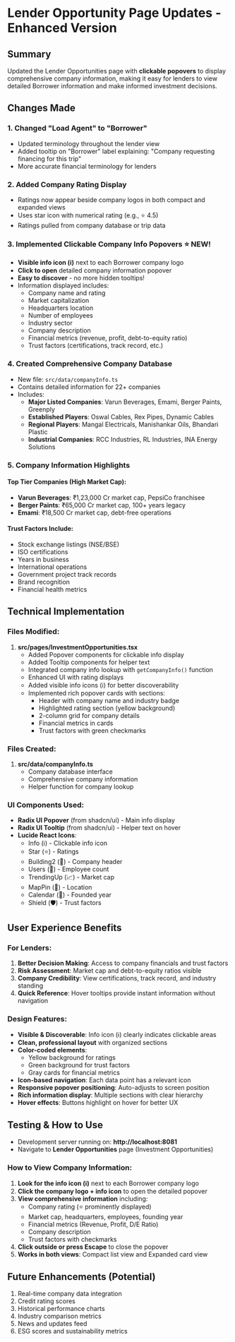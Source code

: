 # Lender Opportunity Page Updates - Enhanced Version

## Summary
Updated the Lender Opportunities page with **clickable popovers** to display comprehensive company information, making it easy for lenders to view detailed Borrower information and make informed investment decisions.

## Changes Made

### 1. **Changed "Load Agent" to "Borrower"**
   - Updated terminology throughout the lender view
   - Added tooltip on "Borrower" label explaining: "Company requesting financing for this trip"
   - More accurate financial terminology for lenders

### 2. **Added Company Rating Display**
   - Ratings now appear beside company logos in both compact and expanded views
   - Uses star icon with numerical rating (e.g., ⭐ 4.5)
   - Ratings pulled from company database or trip data

### 3. **Implemented Clickable Company Info Popovers** ⭐ NEW!
   - **Visible info icon (ℹ️)** next to each Borrower company logo
   - **Click to open** detailed company information popover
   - **Easy to discover** - no more hidden tooltips!
   - Information displayed includes:
     - Company name and rating
     - Market capitalization
     - Headquarters location
     - Number of employees
     - Industry sector
     - Company description
     - Financial metrics (revenue, profit, debt-to-equity ratio)
     - Trust factors (certifications, track record, etc.)

### 4. **Created Comprehensive Company Database**
   - New file: `src/data/companyInfo.ts`
   - Contains detailed information for 22+ companies
   - Includes:
     - **Major Listed Companies**: Varun Beverages, Emami, Berger Paints, Greenply
     - **Established Players**: Oswal Cables, Rex Pipes, Dynamic Cables
     - **Regional Players**: Mangal Electricals, Manishankar Oils, Bhandari Plastic
     - **Industrial Companies**: RCC Industries, RL Industries, INA Energy Solutions

### 5. **Company Information Highlights**

#### Top Tier Companies (High Market Cap):
- **Varun Beverages**: ₹1,23,000 Cr market cap, PepsiCo franchisee
- **Berger Paints**: ₹65,000 Cr market cap, 100+ years legacy
- **Emami**: ₹18,500 Cr market cap, debt-free operations

#### Trust Factors Include:
- Stock exchange listings (NSE/BSE)
- ISO certifications
- Years in business
- International operations
- Government project track records
- Brand recognition
- Financial health metrics

## Technical Implementation

### Files Modified:
1. **src/pages/InvestmentOpportunities.tsx**
   - Added Popover components for clickable info display
   - Added Tooltip components for helper text
   - Integrated company info lookup with `getCompanyInfo()` function
   - Enhanced UI with rating displays
   - Added visible info icons (ℹ️) for better discoverability
   - Implemented rich popover cards with sections:
     - Header with company name and industry badge
     - Highlighted rating section (yellow background)
     - 2-column grid for company details
     - Financial metrics in cards
     - Trust factors with green checkmarks

### Files Created:
1. **src/data/companyInfo.ts**
   - Company database interface
   - Comprehensive company information
   - Helper function for company lookup

### UI Components Used:
- **Radix UI Popover** (from shadcn/ui) - Main info display
- **Radix UI Tooltip** (from shadcn/ui) - Helper text on hover
- **Lucide React Icons**:
  - Info (ℹ️) - Clickable info icon
  - Star (⭐) - Ratings
  - Building2 (🏢) - Company header
  - Users (👥) - Employee count
  - TrendingUp (📈) - Market cap
  - MapPin (📍) - Location
  - Calendar (📅) - Founded year
  - Shield (🛡️) - Trust factors

## User Experience Benefits

### For Lenders:
1. **Better Decision Making**: Access to company financials and trust factors
2. **Risk Assessment**: Market cap and debt-to-equity ratios visible
3. **Company Credibility**: View certifications, track record, and industry standing
4. **Quick Reference**: Hover tooltips provide instant information without navigation

### Design Features:
- **Visible & Discoverable**: Info icon (ℹ️) clearly indicates clickable areas
- **Clean, professional layout** with organized sections
- **Color-coded elements**:
  - Yellow background for ratings
  - Green background for trust factors
  - Gray cards for financial metrics
- **Icon-based navigation**: Each data point has a relevant icon
- **Responsive popover positioning**: Auto-adjusts to screen position
- **Rich information display**: Multiple sections with clear hierarchy
- **Hover effects**: Buttons highlight on hover for better UX

## Testing & How to Use
- Development server running on: **http://localhost:8081**
- Navigate to **Lender Opportunities** page (Investment Opportunities)

### How to View Company Information:
1. **Look for the info icon (ℹ️)** next to each Borrower company logo
2. **Click the company logo + info icon** to open the detailed popover
3. **View comprehensive information** including:
   - Company rating (⭐ prominently displayed)
   - Market cap, headquarters, employees, founding year
   - Financial metrics (Revenue, Profit, D/E Ratio)
   - Company description
   - Trust factors with checkmarks
4. **Click outside or press Escape** to close the popover
5. **Works in both views**: Compact list view and Expanded card view

## Future Enhancements (Potential)
1. Real-time company data integration
2. Credit rating scores
3. Historical performance charts
4. Industry comparison metrics
5. News and updates feed
6. ESG scores and sustainability metrics
